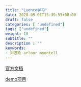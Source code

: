 ```yaml
---
title: "Luence学习"
date: 2020-05-01T15:39:55+08:00
draft: false
categories: [ "undefined"]
tags: ["undefined"]
weight: 10
subtitle: ""
description : ""
keywords:
- 刘港欢 arloor moontell
---
```


[官方文档](https://lucene.apache.org/core/8_5_1/index.html)

[demo项目](https://github.com/arloor/luence-demo)